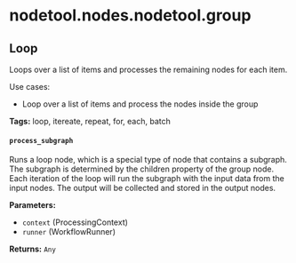 # nodetool.nodes.nodetool.group

## Loop

Loops over a list of items and processes the remaining nodes for each item.

Use cases:
- Loop over a list of items and process the nodes inside the group

**Tags:** loop, itereate, repeat, for, each, batch


#### `process_subgraph`

Runs a loop node, which is a special type of node that contains a subgraph.
        The subgraph is determined by the children property of the group node.
        Each iteration of the loop will run the subgraph with the input data from the input nodes.
        The output will be collected and stored in the output nodes.

**Parameters:**

- `context` (ProcessingContext)
- `runner` (WorkflowRunner)

**Returns:** `Any`


